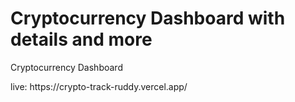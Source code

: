 <h1>Cryptocurrency Dashboard with details and more</h1>
<p>Cryptocurrency Dashboard </p>
live: https://crypto-track-ruddy.vercel.app/
